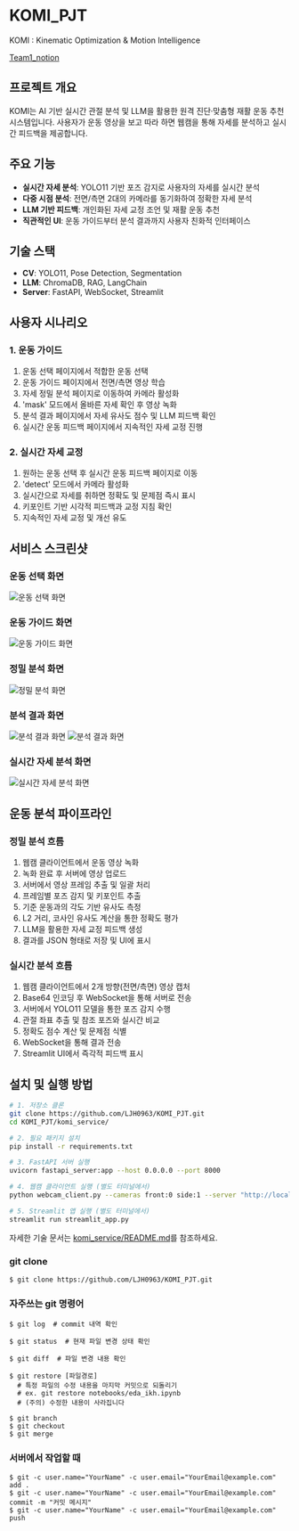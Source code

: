# KOMI_PJT
KOMI : Kinematic Optimization & Motion Intelligence

<a href = "https://www.notion.so/Project-3-LLM-1b31d7badadc803da28eecca9b52bd3b?pvs=4"> Team1_notion
</a>

## 프로젝트 개요
KOMI는 AI 기반 실시간 관절 분석 및 LLM을 활용한 원격 진단·맞춤형 재활 운동 추천 시스템입니다. 사용자가 운동 영상을 보고 따라 하면 웹캠을 통해 자세를 분석하고 실시간 피드백을 제공합니다.

## 주요 기능
- **실시간 자세 분석**: YOLO11 기반 포즈 감지로 사용자의 자세를 실시간 분석
- **다중 시점 분석**: 전면/측면 2대의 카메라를 동기화하여 정확한 자세 분석
- **LLM 기반 피드백**: 개인화된 자세 교정 조언 및 재활 운동 추천
- **직관적인 UI**: 운동 가이드부터 분석 결과까지 사용자 친화적 인터페이스

## 기술 스택
- **CV**:  YOLO11, Pose Detection, Segmentation
- **LLM**: ChromaDB, RAG, LangChain
- **Server**: FastAPI, WebSocket, Streamlit

## 사용자 시나리오

### 1. 운동 가이드
1. 운동 선택 페이지에서 적합한 운동 선택
2. 운동 가이드 페이지에서 전면/측면 영상 학습
3. 자세 정밀 분석 페이지로 이동하여 카메라 활성화
4. 'mask' 모드에서 올바른 자세 확인 후 영상 녹화
5. 분석 결과 페이지에서 자세 유사도 점수 및 LLM 피드백 확인
6. 실시간 운동 피드백 페이지에서 지속적인 자세 교정 진행

### 2. 실시간 자세 교정
1. 원하는 운동 선택 후 실시간 운동 피드백 페이지로 이동
2. 'detect' 모드에서 카메라 활성화
3. 실시간으로 자세를 취하면 정확도 및 문제점 즉시 표시
4. 키포인트 기반 시각적 피드백과 교정 지침 확인
5. 지속적인 자세 교정 및 개선 유도

## 서비스 스크린샷

### 운동 선택 화면
![운동 선택 화면](./assets/ss_main.png)

### 운동 가이드 화면
![운동 가이드 화면](./assets/ss_guide.png)

### 정밀 분석 화면
![정밀 분석 화면](./assets/ss_analysis.png)

### 분석 결과 화면
![분석 결과 화면](./assets/ss_result1.png)
![분석 결과 화면](./assets/ss_result2.png)

### 실시간 자세 분석 화면
![실시간 자세 분석 화면](./assets/ss_realtime.png)

## 운동 분석 파이프라인

### 정밀 분석 흐름
1. 웹캠 클라이언트에서 운동 영상 녹화
2. 녹화 완료 후 서버에 영상 업로드
3. 서버에서 영상 프레임 추출 및 일괄 처리
4. 프레임별 포즈 감지 및 키포인트 추출
5. 기준 운동과의 각도 기반 유사도 측정
6. L2 거리, 코사인 유사도 계산을 통한 정확도 평가
7. LLM을 활용한 자세 교정 피드백 생성
8. 결과를 JSON 형태로 저장 및 UI에 표시

### 실시간 분석 흐름
1. 웹캠 클라이언트에서 2개 방향(전면/측면) 영상 캡처
2. Base64 인코딩 후 WebSocket을 통해 서버로 전송
3. 서버에서 YOLO11 모델을 통한 포즈 감지 수행
4. 관절 좌표 추출 및 참조 포즈와 실시간 비교
5. 정확도 점수 계산 및 문제점 식별
6. WebSocket을 통해 결과 전송
7. Streamlit UI에서 즉각적 피드백 표시

## 설치 및 실행 방법
```bash
# 1. 저장소 클론
git clone https://github.com/LJH0963/KOMI_PJT.git
cd KOMI_PJT/komi_service/

# 2. 필요 패키지 설치
pip install -r requirements.txt

# 3. FastAPI 서버 실행
uvicorn fastapi_server:app --host 0.0.0.0 --port 8000

# 4. 웹캠 클라이언트 실행 (별도 터미널에서)
python webcam_client.py --cameras front:0 side:1 --server "http://localhost:8000"

# 5. Streamlit 앱 실행 (별도 터미널에서)
streamlit run streamlit_app.py
```

자세한 기술 문서는 [komi_service/README.md](komi_service/README.md)를 참조하세요.

### git clone
```
$ git clone https://github.com/LJH0963/KOMI_PJT.git
```

### 자주쓰는 git 명령어

```
$ git log  # commit 내역 확인
```
```
$ git status  # 현재 파일 변경 상태 확인
```
```
$ git diff  # 파일 변경 내용 확인
```
```
$ git restore [파일경로]
  # 특정 파일의 수정 내용을 마지막 커밋으로 되돌리기
  # ex. git restore notebooks/eda_ikh.ipynb
  # (주의) 수정한 내용이 사라집니다
```
```
$ git branch
$ git checkout
$ git merge
```

### 서버에서 작업할 때
```
$ git -c user.name="YourName" -c user.email="YourEmail@example.com" add .  
$ git -c user.name="YourName" -c user.email="YourEmail@example.com" commit -m "커밋 메시지"  
$ git -c user.name="YourName" -c user.email="YourEmail@example.com" push
```
